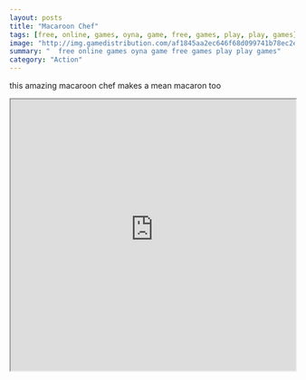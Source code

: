 ```yaml
---
layout: posts
title: "Macaroon Chef"
tags: [free, online, games, oyna, game, free, games, play, play, games]
image: "http://img.gamedistribution.com/af1845aa2ec646f68d099741b78ec2e9.jpg"
summary: "  free online games oyna game free games play play games"
category: "Action"
---
```


this amazing macaroon chef makes a mean macaron too

<iframe width="100%" height="480px;" src="http://flash.gamedistribution.com?game=af1845aa2ec646f68d099741b78ec2e9"></iframe>